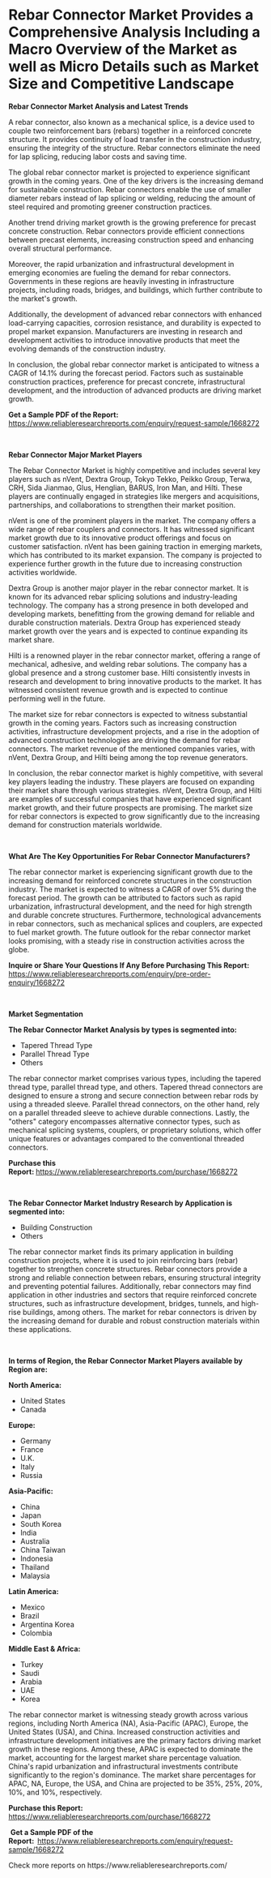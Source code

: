 <p><h1>Rebar Connector Market Provides a Comprehensive Analysis Including a Macro Overview of the Market as well as Micro Details such as Market Size and Competitive Landscape</h1></p><p><strong>Rebar Connector Market Analysis and Latest Trends</strong></p>
<p><p>A rebar connector, also known as a mechanical splice, is a device used to couple two reinforcement bars (rebars) together in a reinforced concrete structure. It provides continuity of load transfer in the construction industry, ensuring the integrity of the structure. Rebar connectors eliminate the need for lap splicing, reducing labor costs and saving time.</p><p>The global rebar connector market is projected to experience significant growth in the coming years. One of the key drivers is the increasing demand for sustainable construction. Rebar connectors enable the use of smaller diameter rebars instead of lap splicing or welding, reducing the amount of steel required and promoting greener construction practices.</p><p>Another trend driving market growth is the growing preference for precast concrete construction. Rebar connectors provide efficient connections between precast elements, increasing construction speed and enhancing overall structural performance.</p><p>Moreover, the rapid urbanization and infrastructural development in emerging economies are fueling the demand for rebar connectors. Governments in these regions are heavily investing in infrastructure projects, including roads, bridges, and buildings, which further contribute to the market's growth.</p><p>Additionally, the development of advanced rebar connectors with enhanced load-carrying capacities, corrosion resistance, and durability is expected to propel market expansion. Manufacturers are investing in research and development activities to introduce innovative products that meet the evolving demands of the construction industry.</p><p>In conclusion, the global rebar connector market is anticipated to witness a CAGR of 14.1% during the forecast period. Factors such as sustainable construction practices, preference for precast concrete, infrastructural development, and the introduction of advanced products are driving market growth.</p></p>
<p><strong>Get a Sample PDF of the Report:&nbsp;</strong> <a href="https://www.reliableresearchreports.com/enquiry/request-sample/1668272">https://www.reliableresearchreports.com/enquiry/request-sample/1668272</a></p>
<p>&nbsp;</p>
<p><strong>Rebar Connector Major Market Players</strong></p>
<p><p>The Rebar Connector Market is highly competitive and includes several key players such as nVent, Dextra Group, Tokyo Tekko, Peikko Group, Terwa, CRH, Sida Jianmao, Glus, Henglian, BARUS, Iron Man, and Hilti. These players are continually engaged in strategies like mergers and acquisitions, partnerships, and collaborations to strengthen their market position.</p><p>nVent is one of the prominent players in the market. The company offers a wide range of rebar couplers and connectors. It has witnessed significant market growth due to its innovative product offerings and focus on customer satisfaction. nVent has been gaining traction in emerging markets, which has contributed to its market expansion. The company is projected to experience further growth in the future due to increasing construction activities worldwide.</p><p>Dextra Group is another major player in the rebar connector market. It is known for its advanced rebar splicing solutions and industry-leading technology. The company has a strong presence in both developed and developing markets, benefitting from the growing demand for reliable and durable construction materials. Dextra Group has experienced steady market growth over the years and is expected to continue expanding its market share.</p><p>Hilti is a renowned player in the rebar connector market, offering a range of mechanical, adhesive, and welding rebar solutions. The company has a global presence and a strong customer base. Hilti consistently invests in research and development to bring innovative products to the market. It has witnessed consistent revenue growth and is expected to continue performing well in the future.</p><p>The market size for rebar connectors is expected to witness substantial growth in the coming years. Factors such as increasing construction activities, infrastructure development projects, and a rise in the adoption of advanced construction technologies are driving the demand for rebar connectors. The market revenue of the mentioned companies varies, with nVent, Dextra Group, and Hilti being among the top revenue generators.</p><p>In conclusion, the rebar connector market is highly competitive, with several key players leading the industry. These players are focused on expanding their market share through various strategies. nVent, Dextra Group, and Hilti are examples of successful companies that have experienced significant market growth, and their future prospects are promising. The market size for rebar connectors is expected to grow significantly due to the increasing demand for construction materials worldwide.</p></p>
<p>&nbsp;</p>
<p><strong>What Are The Key Opportunities For Rebar Connector Manufacturers?</strong></p>
<p><p>The rebar connector market is experiencing significant growth due to the increasing demand for reinforced concrete structures in the construction industry. The market is expected to witness a CAGR of over 5% during the forecast period. The growth can be attributed to factors such as rapid urbanization, infrastructural development, and the need for high strength and durable concrete structures. Furthermore, technological advancements in rebar connectors, such as mechanical splices and couplers, are expected to fuel market growth. The future outlook for the rebar connector market looks promising, with a steady rise in construction activities across the globe.</p></p>
<p><strong>Inquire or Share Your Questions If Any Before Purchasing This Report:</strong> <a href="https://www.reliableresearchreports.com/enquiry/pre-order-enquiry/1668272">https://www.reliableresearchreports.com/enquiry/pre-order-enquiry/1668272</a></p>
<p>&nbsp;</p>
<p><strong>Market Segmentation</strong></p>
<p><strong>The Rebar Connector Market Analysis by types is segmented into:</strong></p>
<p><ul><li>Tapered Thread Type</li><li>Parallel Thread Type</li><li>Others</li></ul></p>
<p><p>The rebar connector market comprises various types, including the tapered thread type, parallel thread type, and others. Tapered thread connectors are designed to ensure a strong and secure connection between rebar rods by using a threaded sleeve. Parallel thread connectors, on the other hand, rely on a parallel threaded sleeve to achieve durable connections. Lastly, the "others" category encompasses alternative connector types, such as mechanical splicing systems, couplers, or proprietary solutions, which offer unique features or advantages compared to the conventional threaded connectors.</p></p>
<p><strong>Purchase this Report:&nbsp;</strong><a href="https://www.reliableresearchreports.com/purchase/1668272">https://www.reliableresearchreports.com/purchase/1668272</a></p>
<p>&nbsp;</p>
<p><strong>The Rebar Connector Market Industry Research by Application is segmented into:</strong></p>
<p><ul><li>Building Construction</li><li>Others</li></ul></p>
<p><p>The rebar connector market finds its primary application in building construction projects, where it is used to join reinforcing bars (rebar) together to strengthen concrete structures. Rebar connectors provide a strong and reliable connection between rebars, ensuring structural integrity and preventing potential failures. Additionally, rebar connectors may find application in other industries and sectors that require reinforced concrete structures, such as infrastructure development, bridges, tunnels, and high-rise buildings, among others. The market for rebar connectors is driven by the increasing demand for durable and robust construction materials within these applications.</p></p>
<p>&nbsp;</p>
<p><strong>In terms of Region, the Rebar Connector Market Players available by Region are:</strong></p>
<p>
    <p> <strong> North America: </strong>
        <ul>
            <li>United States</li>
            <li>Canada</li>
        </ul>
        </p> 
    <p> <strong> Europe: </strong>
        <ul>
            <li>Germany</li>
            <li>France</li>
            <li>U.K.</li>
            <li>Italy</li>
            <li>Russia</li>
        </ul>
        </p> 
    <p> <strong> Asia-Pacific: </strong>
        <ul>
            <li>China</li>
            <li>Japan</li>
            <li>South Korea</li>
            <li>India</li>
            <li>Australia</li>
            <li>China Taiwan</li>
            <li>Indonesia</li>
            <li>Thailand</li>
            <li>Malaysia</li>
        </ul>
        </p> 
    <p> <strong> Latin America: </strong>
        <ul>
            <li>Mexico</li>
            <li>Brazil</li>
            <li>Argentina Korea</li>
            <li>Colombia</li>
        </ul>
        </p> 
    <p> <strong> Middle East & Africa: </strong>
        <ul>
            <li>Turkey</li>
            <li>Saudi</li>
            <li>Arabia</li>
            <li>UAE</li>
            <li>Korea</li>
        </ul>
    </p>
    </p>
<p><p>The rebar connector market is witnessing steady growth across various regions, including North America (NA), Asia-Pacific (APAC), Europe, the United States (USA), and China. Increased construction activities and infrastructure development initiatives are the primary factors driving market growth in these regions. Among these, APAC is expected to dominate the market, accounting for the largest market share percentage valuation. China's rapid urbanization and infrastructural investments contribute significantly to the region's dominance. The market share percentages for APAC, NA, Europe, the USA, and China are projected to be 35%, 25%, 20%, 10%, and 10%, respectively.</p></p>
<p><strong>Purchase this Report: </strong><a href="https://www.reliableresearchreports.com/purchase/1668272">https://www.reliableresearchreports.com/purchase/1668272</a></p>
<p>&nbsp;<strong>Get a Sample PDF of the Report:&nbsp;&nbsp;</strong><a href="https://www.reliableresearchreports.com/enquiry/request-sample/1668272">https://www.reliableresearchreports.com/enquiry/request-sample/1668272</a></p>
<p><strong></strong></p>
<p>Check more reports on https://www.reliableresearchreports.com/</p>